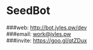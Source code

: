 # SeedBot
###web: http://bot.jyles.pw/dev <br>
###email: work@jyles.pw <br>
###invite: https://goo.gl/qtZDux <br>
